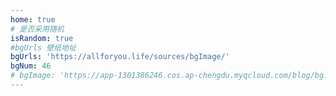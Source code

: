 ```yaml
---
home: true
# 是否采用随机
isRandom: true
#bgUrls 壁纸地址
bgUrls: 'https://allforyou.life/sources/bgImage/'
bgNum: 46
# bgImage: 'https://app-1301386246.cos.ap-chengdu.myqcloud.com/blog/bg.jpg'
---
```

